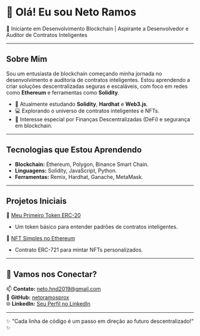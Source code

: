 # 👋 Olá! Eu sou Neto Ramos

🎯 Iniciante em Desenvolvimento Blockchain | Aspirante a Desenvolvedor e Auditor de Contratos Inteligentes

---

## Sobre Mim

Sou um entusiasta de blockchain começando minha jornada no desenvolvimento e auditoria de contratos inteligentes. Estou aprendendo a criar soluções descentralizadas seguras e escaláveis, com foco em redes como **Ethereum** e ferramentas como **Solidity**.

- 🌱 Atualmente estudando **Solidity**, **Hardhat** e **Web3.js**.
- 💻 Explorando o universo de contratos inteligentes e NFTs.
- 🚀 Interesse especial por Finanças Descentralizadas (DeFi) e segurança em blockchain.

---

## Tecnologias que Estou Aprendendo

- **Blockchain:** Ethereum, Polygon, Binance Smart Chain.
- **Linguagens:** Solidity, JavaScript, Python.
- **Ferramentas:** Remix, Hardhat, Ganache, MetaMask.

---

## Projetos Iniciais

🔗 [Meu Primeiro Token ERC-20](#)  
- Um token básico para entender padrões de contratos inteligentes.

🔗 [NFT Simples no Ethereum](#)  
- Contrato ERC-721 para mintar NFTs personalizados.

---

## 🌟 Vamos nos Conectar?

📫 **Contato:** [neto.hnd2019@gmail.com](neto.hnd2019@gmail.com)  
💼 **GitHub:** [netoramosprox](https://github.com/netoramosprox)  
🌐 **LinkedIn:** [Seu Perfil no LinkedIn](https://www.linkedin.com/in/seu-perfil)

---

✨ "Cada linha de código é um passo em direção ao futuro descentralizado!" ✨


<!---
netoramosprox/netoramosprox is a ✨ special ✨ repository because its `README.md` (this file) appears on your GitHub profile.
You can click the Preview link to take a look at your changes.
--->
